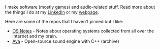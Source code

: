 I make software (mostly games) and audio-related stuff. Read more about the things I do at my [LinkedIn](https://www.linkedin.com/in/amirreza-amouie/) or my [webpage](https://amuuu.github.io/about/).

Here are some of the repos that I haven't pinned but I like:

- [OS Notes](https://github.com/amuuu/os-notes) - Notes about operating systems collected from all over the internet and my brain.
- [Ava](https://github.com/amuuu/ava) - Open-source sound engine with C++ (archive)
